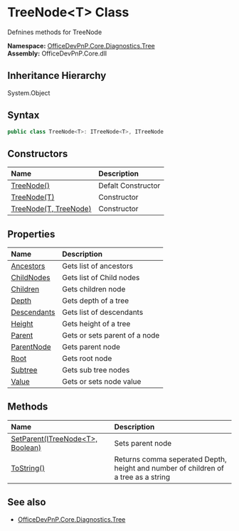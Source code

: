 # TreeNode&lt;T&gt; Class
 Defnines methods for TreeNode   

**Namespace:** [OfficeDevPnP.Core.Diagnostics.Tree](OfficeDevPnP.Core.Diagnostics.Tree.md)  
**Assembly:** OfficeDevPnP.Core.dll  
## Inheritance Hierarchy
System.Object  
## Syntax
```C#
public class TreeNode<T>: ITreeNode<T>, ITreeNode
```
## Constructors
|**Name**|**Description**|
|:-----|:-----|
| [TreeNode()](OfficeDevPnP.Core.Diagnostics.Tree.TreeNode_cdcab78f.ctor1.md) | Defalt Constructor 
| [TreeNode(T)](OfficeDevPnP.Core.Diagnostics.Tree.TreeNode_cdcab78f.ctor2.md) | Constructor 
| [TreeNode(T, TreeNode<T>)](OfficeDevPnP.Core.Diagnostics.Tree.TreeNode_cdcab78f.ctor3.md) | Constructor 
## Properties
|**Name**|**Description**|
|:-----|:-----|
| [Ancestors](OfficeDevPnP.Core.Diagnostics.Tree.TreeNode_cdcab78f.Ancestors.md) | Gets list of ancestors
| [ChildNodes](OfficeDevPnP.Core.Diagnostics.Tree.TreeNode_cdcab78f.ChildNodes.md) | Gets list of Child nodes
| [Children](OfficeDevPnP.Core.Diagnostics.Tree.TreeNode_cdcab78f.Children.md) | Gets children node
| [Depth](OfficeDevPnP.Core.Diagnostics.Tree.TreeNode_cdcab78f.Depth.md) | Gets depth of a tree
| [Descendants](OfficeDevPnP.Core.Diagnostics.Tree.TreeNode_cdcab78f.Descendants.md) | Gets list of descendants
| [Height](OfficeDevPnP.Core.Diagnostics.Tree.TreeNode_cdcab78f.Height.md) | Gets height of a tree
| [Parent](OfficeDevPnP.Core.Diagnostics.Tree.TreeNode_cdcab78f.Parent.md) | Gets or sets parent of a node
| [ParentNode](OfficeDevPnP.Core.Diagnostics.Tree.TreeNode_cdcab78f.ParentNode.md) | Gets parent node
| [Root](OfficeDevPnP.Core.Diagnostics.Tree.TreeNode_cdcab78f.Root.md) | Gets root node
| [Subtree](OfficeDevPnP.Core.Diagnostics.Tree.TreeNode_cdcab78f.Subtree.md) | Gets sub tree nodes
| [Value](OfficeDevPnP.Core.Diagnostics.Tree.TreeNode_cdcab78f.Value.md) | Gets or sets node value
## Methods
|**Name**|**Description**|
|:-----|:-----|
| [SetParent(ITreeNode&lt;T&gt;, Boolean)](OfficeDevPnP.Core.Diagnostics.Tree.TreeNode_cdcab78f.f35584f5.md) | Sets parent node
| [ToString()](OfficeDevPnP.Core.Diagnostics.Tree.TreeNode_cdcab78f.b40365cf.md) | Returns comma seperated Depth, height and number of children of a tree as a string
## See also
- [OfficeDevPnP.Core.Diagnostics.Tree](OfficeDevPnP.Core.Diagnostics.Tree.md)
